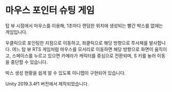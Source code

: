 # 마우스 포인터 슈팅 게임

탑 뷰 시점에서 마우스를 이용해, 1초마다 랜덤한 위치에 생성되는 빨간 박스를 없애는 게임입니다.

우클릭으로 포인팅한 지점으로 이동하고, 좌클릭으로 해당 방향으로 투사체를 발사합니다. 여느 탑 뷰 RTS 게임처럼 마우스를 모서리로 이동하면 해당 방향으로 화면이 움직이고, 스페이스를 누르고 있으면 카메라가 캐릭터를 중심으로 전환되며, S 키를 눌러 이동을 중단할 수 있습니다.

박스 생성 현황을 쉽게 알 수 있도록 미니맵이 구현되어 있습니다.

Unity 2019.3.4f1 버전에서 제작되었습니다.